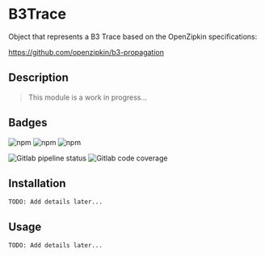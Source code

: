 # B3Trace

Object that represents a B3 Trace based on the OpenZipkin specifications:

https://github.com/openzipkin/b3-propagation

## Description

> This module is a work in progress...

## Badges

![npm](https://img.shields.io/npm/v/b3trace)
![npm](https://img.shields.io/npm/l/b3trace)
![npm](https://img.shields.io/npm/dm/b3trace)

![Gitlab pipeline status](https://img.shields.io/gitlab/pipeline-status/no_face/b3trace?branch=main)
![Gitlab code coverage](https://img.shields.io/gitlab/coverage/no_face/b3trace/main)

## Installation

`TODO: Add details later...`

## Usage

`TODO: Add details later...`
